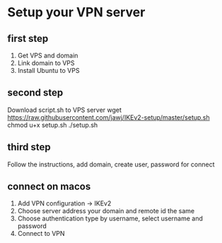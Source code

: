 # Setup your VPN server

## first step
1. Get VPS and domain
2. Link domain to VPS
3. Install Ubuntu to VPS
## second step
Download script.sh to VPS server
wget https://raw.githubusercontent.com/jawj/IKEv2-setup/master/setup.sh
chmod u+x setup.sh
./setup.sh

## third step
Follow the instructions, add domain, create user, password for connect

## connect on macos
1. Add VPN configuration -> IKEv2
2. Choose server address your domain and remote id the same
3. Choose authentication type by username, select username and password
4. Connect to VPN
